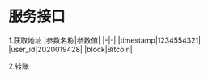 服务接口
=======
1.获取地址
|参数名称|参数值|
|-|-|
|timestamp|1234554321|
|user_id|2020019428|
|block|Bitcoin|


2.转账
